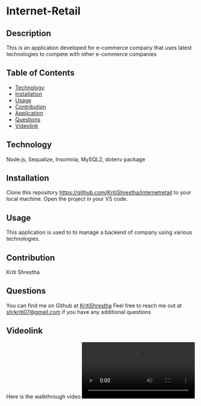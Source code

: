 # Internet-Retail
## Description
This is an application developed for e-commerce company that uses latest technologies to compete with other e-commerce companies

## Table of Contents
- [Technology](#technology)
- [Installation](#installation)
- [Usage](#usage)
- [Contribution](#contribution)
- [Application](#application)
- [Questions](#questions)
- [Videolink](#Videolink)

## Technology
 Node.js, Sequalize, Insomnia, MySQL2, dotenv package

## Installation
Clone this repository https://github.com/KritiShrestha/internetretail to your local machine. Open the project in your VS code.
## Usage
This application is used to to manage a backend of company using various technologies.


## Contribution
Kriti Shrestha

## Questions
You can find me on Github at [KritiShrestha](https://github.com/KritiShrestha)
Feel free to reach me out at shrkriti07@gmail.com if you have any additional questions

## Videolink
Here is the walkthrough video ![Videolink](./assets/video/internetretail.webm)


